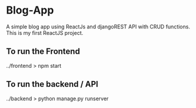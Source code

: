 # Blog-App
A simple blog app using  ReactJs and djangoREST API with CRUD functions.
This is my first ReactJS project.

## To run the Frontend
../frontend > npm start

## To run the backend / API
../backend > python manage.py runserver
